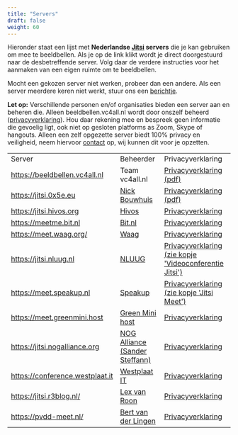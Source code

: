 ```yaml
---
title: "Servers"
draft: false
weight: 60
---
```


Hieronder staat een lijst met **Nederlandse [Jitsi](https://jitsi.org) servers** die je kan gebruiken om mee te beeldbellen. Als je op de link klikt wordt je direct doorgestuurd naar de desbetreffende server. Volg daar de verdere instructies voor het aanmaken van een eigen ruimte om te beeldbellen.

Mocht een gekozen server niet werken, probeer dan een andere. Als een server meerdere keren niet werkt, stuur ons een [berichtje](#contact).

__Let op:__
Verschillende personen en/of organisaties bieden een server aan en beheren die. Alleen beeldbellen.vc4all.nl wordt door onszelf beheerd ([privacyverklaring](/privacyverklaring-20200330.pdf)).
Hou daar rekening mee en bespreek geen informatie die gevoelig ligt, ook niet op gesloten platforms as Zoom, Skype of hangouts. Alleen een zelf opgezette server biedt 100% privacy en veiligheid, neem hiervoor [contact](#contac) op, wij kunnen dit voor je opzetten.

<table id="servers-table">
  <tr>
    <td>Server</td>
    <td>Beheerder</td>
    <td>Privacyverklaring</td>
  </tr>
  <tr>
    <td><a class='jitsi-server-link' href="https://beeldbellen.vc4all.nl">https://beeldbellen.vc4all.nl</a></td>
    <td>Team vc4all.nl</td>
    <td><a href='/privacyverklaring-20200330.pdf'>Privacyverklaring (pdf)</a></td>
  </tr>
  <tr>
    <td><a class='jitsi-server-link' href="https://jitsi.0x5e.eu">https://jitsi.0x5e.eu</a></td>
    <td><a href='https://twitter.com/nickbouwhuis/status/1241698389571616768'>Nick Bouwhuis</a></td>
    <td><a href='https://nick.bouwhuis.io/privacy-0x5e-jitsi.pdf'>Privacyverklaring (pdf)</a></td>
  </tr>
  <tr>
    <td><a class='jitsi-server-link' href="https://jitsi.hivos.org">https://jitsi.hivos.org</a></td>
    <td><a href='https://www.hivos.org'>Hivos</a></td>
    <td><a href='https://jitsi.hivos.org/privacy.html'>Privacyverklaring</a></td>
  </tr>
  <tr>
    <td><a class='jitsi-server-link' href="https://meetme.bit.nl">https://meetme.bit.nl</a></td>
    <td><a href='https://www.bit.nl/news/2647/88/Conference-call-Gebruik-de-gratis-videoconferencetool-meetme.bit.nl'>Bit.nl</a></td>
    <td><a href='https://www.bit.nl/privacy-statement-meetmebitnl/'>Privacyverklaring</a></td>
  </tr>
  <tr>
    <td><a class='jitsi-server-link' href="https://meet.waag.org">https://meet.waag.org/</a></td>
    <td><a href='https://waag.org'>Waag</a></td>
    <td><a href='https://waag.org/nl/article/privacy-statement-meetwaagorg-jitsi'>Privacyverklaring</a></td>
  </tr>
  <tr>
    <td><a class='jitsi-server-link' href="https://jitsi.nluug.nl">https://jitsi.nluug.nl</a></td>
    <td><a href='https://nluug.nl/'>NLUUG</a></td>
    <td><a href='https://www.nluug.nl/vereniging/privacy.html'>Privacyverklaring (zie kopje 'Videoconferentie Jitsi')</a></td>
  </tr>
  <tr>
    <td><a class='jitsi-server-link' href="https://meet.speakup.nl">https://meet.speakup.nl</a></td>
    <td><a href='https://speakup.nl/'>Speakup</a></td>
    <td><a href='https://meet.speakup.nl/static/privacy.html'>Privacyverklaring (zie kopje 'Jitsi Meet')</a></td>
  </tr>
  <tr>
    <td><a class='jitsi-server-link' href="https://meet.greenmini.host">https://meet.greenmini.host</a></td>
    <td><a href='https://www.greenmini.nl/'>Green Mini host</a></td>
    <td><a href='https://www.greenmini.nl/20200401%20Privacyverklaring%20meet.greenmini.host%20-%20Jitsi.pdf'>Privacyverklaring</a></td>
  </tr>
  <tr>
    <td><a class='jitsi-server-link' href="https://jitsi.nogalliance.org">https://jitsi.nogalliance.org</a></td>
    <td><a href='https://nogalliance.org/'>NOG Alliance (Sander Steffann)</a></td>
    <td><a href='https://nogalliance.org/privacy-policy/'>Privacyverklaring</a></td>
  </tr>
  <tr>
    <td><a class='jitsi-server-link' href="https://conference.westplaat.it">https://conference.westplaat.it</a></td>
    <td><a href='https://westplaat-it.nl/'>Westplaat IT</a></td>
    <td><a href='https://westplaat-it.nl/privacy-verklaring/'>Privacyverklaring</a></td>
  </tr>
  <tr>
    <td><a class='jitsi-server-link' href="https://jitsi.r3blog.nl">https://jitsi.r3blog.nl/</a></td>
    <td><a href='https://keybase.io/r3boot/'>Lex van Roon</a></td>
    <td><a href='https://jitsi.r3blog.nl/privacyverklaring.pdf'>Privacyverklaring</a></td>
  </tr>
  
  <tr>
    <td><a class='jitsi-server-link' href="https://pvdd-meet.nl">https://pvdd-meet.nl/</a></td>
    <td><a href='https://keybase.io/bert_vd_l'>Bert van der Lingen</a></td>
    <td><a href='https://pvdd-meet.nl/privacy.pdf'>Privacyverklaring</a></td>
  </tr>
</table>
